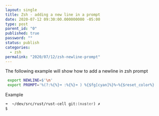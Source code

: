 ```yaml
---
layout: single
title: Zsh - adding a new line in a prompt
date: 2020-07-12 09:30:00.000000000 -05:00
type: post
parent_id: "0"
published: true
password: ""
status: publish
categories:
  - zsh
permalink: "2020/07/12/zsh-newline-prompt"
---
```


The following example will show how to add a newline in zsh prompt

```bash
 export NEWLINE=$'\n'
 export PROMPT='%(?:%{%}➜ :%{%}➜ ) %{$fg[cyan]%}%~%{$reset_color%}                           $(git_prompt_info)${NEWLINE}$ '
```

Example

```zsh
➜  ~/dev/src/rust/rust-cell git:(master) ✗
$
```
